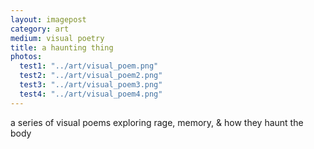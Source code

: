 ```yaml
---
layout: imagepost
category: art
medium: visual poetry
title: a haunting thing
photos:
  test1: "../art/visual_poem.png"
  test2: "../art/visual_poem2.png"
  test3: "../art/visual_poem3.png"
  test4: "../art/visual_poem4.png"
---
```


a series of visual poems exploring rage, memory, & how they haunt the body

